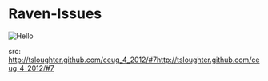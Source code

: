 Raven-Issues
============

![Hello](http://tsloughter.github.com/ceug_4_2012/file/introduction/confused.jpg)

src: <http://tsloughter.github.com/ceug_4_2012/#7http://tsloughter.github.com/ceug_4_2012/#7>
